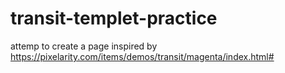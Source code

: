 # transit-templet-practice
attemp to create a page inspired by https://pixelarity.com/items/demos/transit/magenta/index.html#
